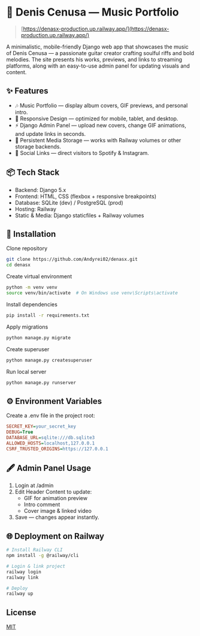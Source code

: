 # 🎸 Denis Cenusa — Music Portfolio
> [https://denasx-production.up.railway.app/](https://denasx-production.up.railway.app/)

A minimalistic, mobile-friendly Django web app that showcases the music of Denis Cenusa — a passionate guitar creator crafting soulful riffs and bold melodies.
The site presents his works, previews, and links to streaming platforms, along with an easy-to-use admin panel for updating visuals and content.

## ✨ Features
- 🎶 Music Portfolio — display album covers, GIF previews, and personal intro.
- 📱 Responsive Design — optimized for mobile, tablet, and desktop.
- ⚡ Django Admin Panel — upload new covers, change GIF animations, and update links in seconds.
- 📂 Persistent Media Storage — works with Railway volumes or other storage backends.
- 🎯 Social Links — direct visitors to Spotify & Instagram.

## 📦 Tech Stack
- Backend: Django 5.x
- Frontend: HTML, CSS (flexbox + responsive breakpoints)
- Database: SQLite (dev) / PostgreSQL (prod)
- Hosting: Railway
- Static & Media: Django staticfiles + Railway volumes

## 🚀 Installation
Clone repository
```sh
git clone https://github.com/Andyrei02/denasx.git
cd denasx
```
Create virtual environment
```sh
python -m venv venv
source venv/bin/activate  # On Windows use venv\Scripts\activate
```
Install dependencies
```sh
pip install -r requirements.txt
```
Apply migrations
```sh
python manage.py migrate
```
Create superuser
```sh
python manage.py createsuperuser
```
Run local server
```sh
python manage.py runserver
```

## ⚙️ Environment Variables
Create a .env file in the project root:
```ini
SECRET_KEY=your_secret_key
DEBUG=True
DATABASE_URL=sqlite:///db.sqlite3
ALLOWED_HOSTS=localhost,127.0.0.1
CSRF_TRUSTED_ORIGINS=https://127.0.0.1
```

## 🖋️ Admin Panel Usage
1. Login at /admin
2. Edit Header Content to update:
    - GIF for animation preview
    - Intro comment
    - Cover image & linked video
3. Save — changes appear instantly.

## 🌐 Deployment on Railway
```sh
# Install Railway CLI
npm install -g @railway/cli

# Login & link project
railway login
railway link

# Deploy
railway up
```

## License

[MIT](https://choosealicense.com/licenses/mit/)
